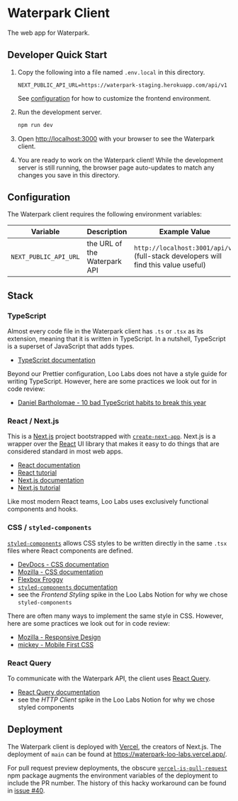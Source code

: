 # Waterpark Client

The web app for Waterpark.

## Developer Quick Start

1. Copy the following into a file named `.env.local` in this directory.

   ```
   NEXT_PUBLIC_API_URL=https://waterpark-staging.herokuapp.com/api/v1
   ```

   See [configuration](#Configuration) for how to customize the frontend environment.

1. Run the development server.

   ```bash
   npm run dev
   ```

1. Open [http://localhost:3000](http://localhost:3000) with your browser to see the Waterpark client.

1. You are ready to work on the Waterpark client! While the development server is still running, the browser page auto-updates to match any changes you save in this directory.

## Configuration

The Waterpark client requires the following environment variables:

| Variable              | Description                  | Example Value                                                                          |
| --------------------- | ---------------------------- | -------------------------------------------------------------------------------------- |
| `NEXT_PUBLIC_API_URL` | the URL of the Waterpark API | `http://localhost:3001/api/v1`<br/>(full-stack developers will find this value useful) |

## Stack

### TypeScript

Almost every code file in the Waterpark client has `.ts` or `.tsx` as its extension, meaning that it is written in TypeScript. In a nutshell, TypeScript is a superset of JavaScript that adds types.

- [TypeScript documentation](https://www.typescriptlang.org/docs)

Beyond our Prettier configuration, Loo Labs does not have a style guide for writing TypeScript. However, here are some practices we look out for in code review:

- [Daniel Bartholomae - 10 bad TypeScript habits to break this year](https://startup-cto.net/10-bad-typescript-habits-to-break-this-year/)

### React / Next.js

This is a [Next.js](https://nextjs.org/) project bootstrapped with [`create-next-app`](https://github.com/vercel/next.js/tree/canary/packages/create-next-app). Next.js is a wrapper over the [React](https://reactjs.org/) UI library that makes it easy to do things that are considered standard in most web apps.

- [React documentation](https://reactjs.org/docs)
- [React tutorial](https://reactjs.org/tutorial)
- [Next.js documentation](https://nextjs.org/docs)
- [Next.js tutorial](https://nextjs.org/learn)

Like most modern React teams, Loo Labs uses exclusively functional components and hooks.

### CSS / `styled-components`

[`styled-components`](https://styled-components.com) allows CSS styles to be written directly in the same `.tsx` files where React components are defined.

- [DevDocs - CSS documentation](https://devdocs.io/css/)
- [Mozilla - CSS documentation](https://developer.mozilla.org/docs/Web/CSS)
- [Flexbox Froggy](https://flexboxfroggy.com/)
- [`styled-components` documentation](https://styled-components.com/docs)
- see the _Frontend Styling_ spike in the Loo Labs Notion for why we chose `styled-components`

There are often many ways to implement the same style in CSS. However, here are some practices we look out for in code review:

- [Mozilla - Responsive Design](https://developer.mozilla.org/docs/Learn/CSS/CSS_layout/Responsive_Design)
- [mickey - Mobile First CSS](https://www.mightyminnow.com/2013/11/what-is-mobile-first-css-and-why-does-it-rock/)

### React Query

To communicate with the Waterpark API, the client uses [React Query](https://react-query.tanstack.com/).

- [React Query documentation](https://react-query.tanstack.com/overview)
- see the _HTTP Client_ spike in the Loo Labs Notion for why we chose styled components

## Deployment

The Waterpark client is deployed with [Vercel](https://vercel.com), the creators of Next.js. The deployment of `main` can be found at https://waterpark-loo-labs.vercel.app/.

For pull request preview deployments, the obscure [`vercel-is-pull-request`](https://www.npmjs.com/package/vercel-is-pull-request) npm package augments the environment variables of the deployment to include the PR number. The history of this hacky workaround can be found in [issue #40](https://github.com/loolabs/waterpark/issues/40).
